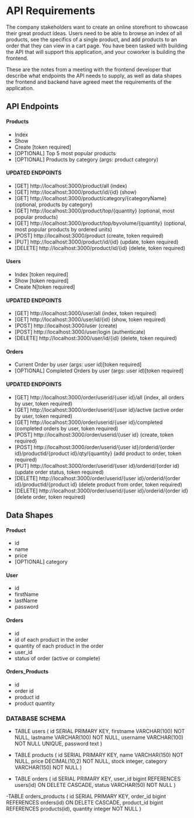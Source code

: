 # API Requirements
The company stakeholders want to create an online storefront to showcase their great product ideas. Users need to be able to browse an index of all products, see the specifics of a single product, and add products to an order that they can view in a cart page. You have been tasked with building the API that will support this application, and your coworker is building the frontend.

These are the notes from a meeting with the frontend developer that describe what endpoints the API needs to supply, as well as data shapes the frontend and backend have agreed meet the requirements of the application. 

## API Endpoints
#### Products
- Index 
- Show
- Create [token required]
- [OPTIONAL] Top 5 most popular products 
- [OPTIONAL] Products by category (args: product category)

#### UPDATED ENDPOINTS
- [GET] http://localhost:3000/product/all (index)
- [GET] http://localhost:3000/product/id/{id} (show)
- [GET] http://localhost:3000/product/category/{categoryName} (optional, products by category)
- [GET] http://localhost:3000/product/top/{quantity} (optional, most popular products)
- [GET] http://localhost:3000/product/top/byvolume/{quantity} (optional, most popular products by ordered units)
- [POST] http://localhost:3000/product (create, token required)
- [PUT] http://localhost:3000/product/id/{id} (update, token required)
- [DELETE] http://localhost:3000/product/id/{id} (delete, token required)

#### Users
- Index [token required]
- Show [token required]
- Create N[token required]

#### UPDATED ENDPOINTS
- [GET] http://localhost:3000/user/all (index, token required)
- [GET] http://localhost:3000/user/id/{id} (show, token required)
- [POST] http://localhost:3000/user (create)
- [POST] http://localhost:3000/user/login (authenticate)
- [DELETE] http://localhost:3000/user/id/{id} (delete, token required)

#### Orders
- Current Order by user (args: user id)[token required]
- [OPTIONAL] Completed Orders by user (args: user id)[token required]

#### UPDATED ENDPOINTS
- [GET] http://localhost:3000/order/userid/{user id}/all (index, all orders by user, token required)
- [GET] http://localhost:3000/order/userid/{user id}/active (active order by user, token required)
- [GET] http://localhost:3000/order/userid/{user id}/completed (completed orders by user, token required)
- [POST] http://localhost:3000/order/userid/{user id} (create, token required)
- [POST] http://localhost:3000/order/userid/{user id}/orderid/{order id}/productid/{product id}/qty/{quantity} (add product to order, token required)
- [PUT] http://localhost:3000/order/userid/{user id}/orderid/{order id} (update order status, token required)
- [DELETE] http://localhost:3000/order/userid/{user id}/orderid/{order id}/productid/{product id} (delete product from order, token required)
- [DELETE] http://localhost:3000/order/userid/{user id}/orderid/{order id} (delete order, token required)


## Data Shapes
#### Product
-  id
- name
- price
- [OPTIONAL] category

#### User
- id
- firstName
- lastName
- password

#### Orders
- id
- id of each product in the order
- quantity of each product in the order
- user_id
- status of order (active or complete)

#### Orders_Products
- id
- order id
- product id
- product quantity

### DATABASE SCHEMA
- TABLE users (
    id SERIAL PRIMARY KEY,
    firstname VARCHAR(100) NOT NULL,
    lastname VARCHAR(100) NOT NULL,
    username VARCHAR(100) NOT NULL UNIQUE,
    password text
)

- TABLE products (
    id SERIAL PRIMARY KEY,
    name VARCHAR(150) NOT NULL,
    price DECIMAL(10,2) NOT NULL,
    stock integer,
    category VARCHAR(150) NOT NULL
)

- TABLE orders (
    id SERIAL PRIMARY KEY,
    user_id bigint REFERENCES users(id) ON DELETE CASCADE,
    status VARCHAR(50) NOT NULL
)

-TABLE orders_products (
    id SERIAL PRIMARY KEY,
    order_id bigint REFERENCES orders(id) ON DELETE CASCADE,
    product_id bigint REFERENCES products(id),
    quantity integer NOT NULL
)

